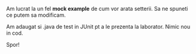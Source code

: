 Am lucrat la un fel <b>mock example</b> de cum vor arata setterii.
Sa ne spuneti ce putem sa modificam.



Am adaugat si .java de test in JUnit pt a le prezenta la laborator. 
Nimic nou in cod.

Spor!
